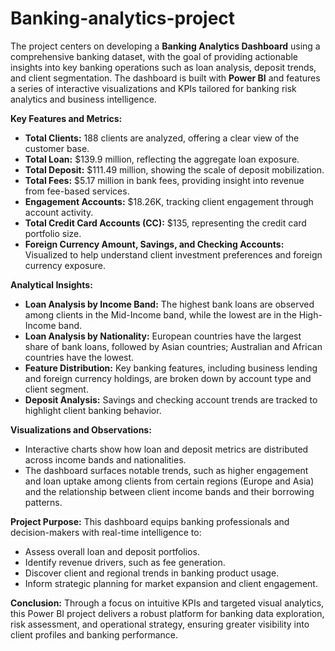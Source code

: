 # Banking-analytics-project
The project centers on developing a **Banking Analytics Dashboard** using a comprehensive banking dataset, with the goal of providing actionable insights into key banking operations such as loan analysis, deposit trends, and client segmentation. The dashboard is built with **Power BI** and features a series of interactive visualizations and KPIs tailored for banking risk analytics and business intelligence.

**Key Features and Metrics:**
- **Total Clients:** 188 clients are analyzed, offering a clear view of the customer base.
- **Total Loan:** $139.9 million, reflecting the aggregate loan exposure.
- **Total Deposit:** $111.49 million, showing the scale of deposit mobilization.
- **Total Fees:** $5.17 million in bank fees, providing insight into revenue from fee-based services.
- **Engagement Accounts:** $18.26K, tracking client engagement through account activity.
- **Total Credit Card Accounts (CC):** $135, representing the credit card portfolio size.
- **Foreign Currency Amount, Savings, and Checking Accounts:** Visualized to help understand client investment preferences and foreign currency exposure.

**Analytical Insights:**
- **Loan Analysis by Income Band:** The highest bank loans are observed among clients in the Mid-Income band, while the lowest are in the High-Income band.
- **Loan Analysis by Nationality:** European countries have the largest share of bank loans, followed by Asian countries; Australian and African countries have the lowest.
- **Feature Distribution:** Key banking features, including business lending and foreign currency holdings, are broken down by account type and client segment.
- **Deposit Analysis:** Savings and checking account trends are tracked to highlight client banking behavior.

**Visualizations and Observations:**
- Interactive charts show how loan and deposit metrics are distributed across income bands and nationalities.
- The dashboard surfaces notable trends, such as higher engagement and loan uptake among clients from certain regions (Europe and Asia) and the relationship between client income bands and their borrowing patterns.

**Project Purpose:**
This dashboard equips banking professionals and decision-makers with real-time intelligence to:
- Assess overall loan and deposit portfolios.
- Identify revenue drivers, such as fee generation.
- Discover client and regional trends in banking product usage.
- Inform strategic planning for market expansion and client engagement.

**Conclusion:**
Through a focus on intuitive KPIs and targeted visual analytics, this Power BI project delivers a robust platform for banking data exploration, risk assessment, and operational strategy, ensuring greater visibility into client profiles and banking performance.
